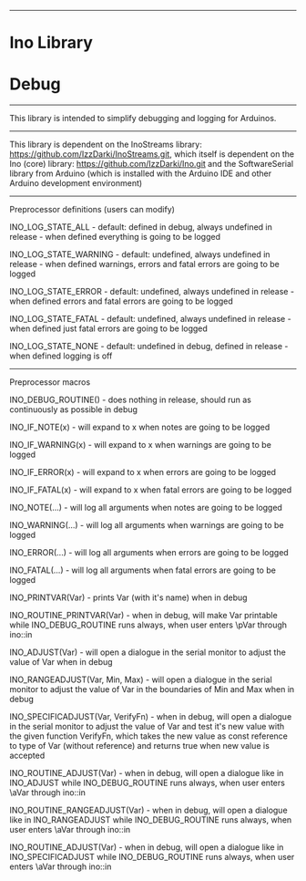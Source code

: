 ---------------------------------------------------------------
#                         Ino Library                         #
#                            Debug                            #
---------------------------------------------------------------

This library is intended to simplify debugging and logging for Arduinos.

---------------------------------------------------------------

This library is dependent on the InoStreams library: https://github.com/IzzDarki/InoStreams.git,
which itself is dependent on the Ino (core) library: https://github.com/IzzDarki/Ino.git
and the SoftwareSerial library from Arduino (which is installed with the Arduino IDE and other Arduino development environment)

---------------------------------------------------------------

Preprocessor definitions (users can modify)

INO_LOG_STATE_ALL       - default: defined in debug, always undefined in release    - when defined everything is going to be logged

INO_LOG_STATE_WARNING   - default: undefined, always undefined in release           - when defined warnings, errors and fatal errors are going to be logged

INO_LOG_STATE_ERROR     - default: undefined, always undefined in release           - when defined errors and fatal errors are going to be logged

INO_LOG_STATE_FATAL     - default: undefined, always undefined in release           - when defined just fatal errors are going to be logged

INO_LOG_STATE_NONE      - default: undefined in debug, defined in release           - when defined logging is off


---------------------------------------------------------------

Preprocessor macros

INO_DEBUG_ROUTINE()                 - does nothing in release, should run as continuously as possible in debug

INO_IF_NOTE(x)                      - will expand to x when notes are going to be logged

INO_IF_WARNING(x)                   - will expand to x when warnings are going to be logged

INO_IF_ERROR(x)                     - will expand to x when errors are going to be logged

INO_IF_FATAL(x)                     - will expand to x when fatal errors are going to be logged

INO_NOTE(...)                       - will log all arguments when notes are going to be logged

INO_WARNING(...)                    - will log all arguments when warnings are going to be logged

INO_ERROR(...)                      - will log all arguments when errors are going to be logged

INO_FATAL(...)                      - will log all arguments when fatal errors are going to be logged

INO_PRINTVAR(Var)                   - prints Var (with it's name) when in debug

INO_ROUTINE_PRINTVAR(Var)           - when in debug, will make Var printable while INO_DEBUG_ROUTINE runs always, when user enters \pVar through ino::in

INO_ADJUST(Var)                     - will open a dialogue in the serial monitor to adjust the value of Var when in debug

INO_RANGEADJUST(Var, Min, Max)      - will open a dialogue in the serial monitor to adjust the value of Var in the boundaries of Min and Max when in debug

INO_SPECIFICADJUST(Var, VerifyFn)   - when in debug, will open a dialogue in the serial monitor to adjust the value of Var and test it's new value with the given function VerifyFn, which takes the new value as const reference to type of Var (without reference) and returns true when new value is accepted

INO_ROUTINE_ADJUST(Var)             - when in debug, will open a dialogue like in INO_ADJUST while INO_DEBUG_ROUTINE runs always, when user enters \aVar through ino::in

INO_ROUTINE_RANGEADJUST(Var)        - when in debug, will open a dialogue like in INO_RANGEADJUST while INO_DEBUG_ROUTINE runs always, when user enters \aVar through ino::in

INO_ROUTINE_ADJUST(Var)             - when in debug, will open a dialogue like in INO_SPECIFICADJUST while INO_DEBUG_ROUTINE runs always, when user enters \aVar through ino::in
